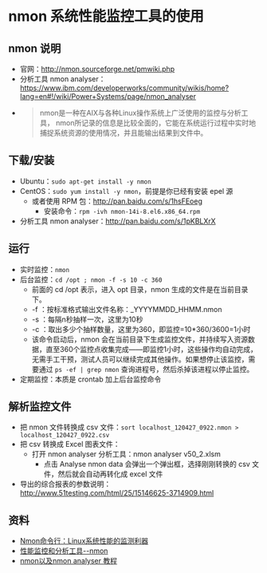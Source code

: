 # nmon 系统性能监控工具的使用


## nmon 说明

- 官网：<http://nmon.sourceforge.net/pmwiki.php>
- 分析工具 nmon analyser：<https://www.ibm.com/developerworks/community/wikis/home?lang=en#!/wiki/Power+Systems/page/nmon_analyser>
- > nmon是一种在AIX与各种Linux操作系统上广泛使用的监控与分析工具， nmon所记录的信息是比较全面的，它能在系统运行过程中实时地捕捉系统资源的使用情况，并且能输出结果到文件中。

## 下载/安装 

- Ubuntu：`sudo apt-get install -y nmon`
- CentOS：`sudo yum install -y nmon`，前提是你已经有安装 epel 源
	- 或者使用 RPM 包：<http://pan.baidu.com/s/1hsFEoeg>
		- 安装命令：`rpm -ivh nmon-14i-8.el6.x86_64.rpm`
- 分析工具 nmon analyser：<http://pan.baidu.com/s/1pKBLXrX>

## 运行

- 实时监控：`nmon`
- 后台监控：`cd /opt ; nmon -f -s 10 -c 360`
	- 前面的 cd /opt 表示，进入 opt 目录，nmon 生成的文件是在当前目录下。
	- -f ：按标准格式输出文件名称：<hostname>_YYYYMMDD_HHMM.nmon
	- -s ：每隔n秒抽样一次，这里为10秒
	- -c ：取出多少个抽样数量，这里为360，即监控=10*360/3600=1小时
	- 该命令启动后，nmon 会在当前目录下生成监控文件，并持续写入资源数据，直至360个监控点收集完成——即监控1小时，这些操作均自动完成，无需手工干预，测试人员可以继续完成其他操作。如果想停止该监控，需要通过 `ps -ef | grep nmon` 查询进程号，然后杀掉该进程以停止监控。
- 定期监控：本质是 crontab 加上后台监控命令

## 解析监控文件

- 把 nmon 文件转换成 csv 文件：`sort localhost_120427_0922.nmon > localhost_120427_0922.csv`
- 把 csv 转换成 Excel 图表文件：
	- 打开 nmon analyser 分析工具：nmon analyser v50_2.xlsm
		- 点击 Analyse nmon data 会弹出一个弹出框，选择刚刚转换的 csv 文件，然后就会自动再转化成 excel 文件
- 导出的综合报表的参数说明：<http://www.51testing.com/html/25/15146625-3714909.html>


## 资料

- [Nmon命令行：Linux系统性能的监测利器](http://os.51cto.com/art/201406/442795.htm)
- [性能监控和分析工具--nmon](http://kumu1988.blog.51cto.com/4075018/1086256)
- [nmon以及nmon analyser 教程](http://www.xuebuyuan.com/1439800.html)
